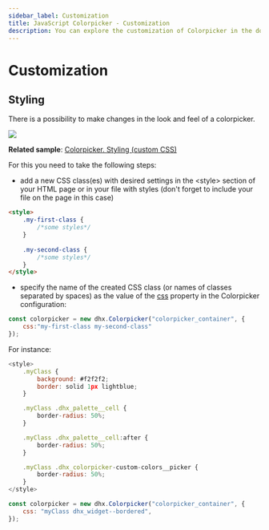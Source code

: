 ```yaml
---
sidebar_label: Customization
title: JavaScript Colorpicker - Customization 
description: You can explore the customization of Colorpicker in the documentation of the DHTMLX JavaScript UI library. Browse developer guides and API reference, try out code examples and live demos, and download a free 30-day evaluation version of DHTMLX Suite 7.
---
```


# Customization

## Styling

There is a possibility to make changes in the look and feel of a colorpicker. 

![](../assets/colorpicker/colorpicker_css.png)

**Related sample**: [Colorpicker. Styling (custom CSS)](https://snippet.dhtmlx.com/mnwi3sp0)

For this you need to take the following steps:

- add a new CSS class(es) with desired settings in the &lt;style&gt; section of your HTML page or in your file with styles (don't forget to include your file on the page in this case)

~~~html
<style>
	.my-first-class {
		/*some styles*/
	}
    
    .my-second-class {
		/*some styles*/
	}
</style>
~~~

- specify the name of the created CSS class (or names of classes separated by spaces) as the value of the [css](colorpicker/api/colorpicker_css_config.md) property in the Colorpicker configuration:

~~~js
const colorpicker = new dhx.Colorpicker("colorpicker_container", {
    css:"my-first-class my-second-class"
});
~~~

For instance:

~~~js
<style>
	.myClass {
		background: #f2f2f2;
		border: solid 1px lightblue;
	}

	.myClass .dhx_palette__cell {
		border-radius: 50%;
	}

	.myClass .dhx_palette__cell:after {
		border-radius: 50%;
	}

	.myClass .dhx_colorpicker-custom-colors__picker {
		border-radius: 50%;
	}
</style>

const colorpicker = new dhx.Colorpicker("colorpicker_container", {
	css: "myClass dhx_widget--bordered",
});
~~~
